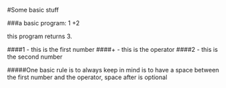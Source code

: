 #Some basic stuff

###a basic program:
1 +2

this program returns 3.

####1 - this is the first number
####+ - this is the operator
####2 - this is the second number

#####One basic rule is to always keep in mind is to have a space between the first number and the operator, space after is optional